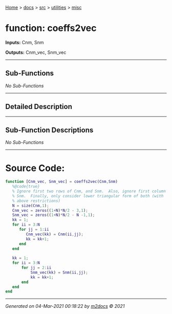 [Home](../../../index.md) > [docs](../../../docs_index.md) > [src](../../src_index.md) > [utilities](../utilities_index.md) > [misc](misc_index.md)  


# function: coeffs2vec



**Inputs:** Cnm, Snm

**Outputs:** Cnm_vec, Snm_vec

 ***

## Sub-Functions

*No Sub-Functions*

 ***

## Detailed Description



 ***

## Sub-Function Descriptions

*No Sub-Functions*

 
 *** 

# Source Code:

 ```matlab 
 function [Cnm_vec, Snm_vec] = coeffs2vec(Cnm,Snm)
    %@code{true}
    % Ignore first two rows of Cnm, and Snm.  Also, ignore first column of
    % Snm.  Finally, only consider lower triangular form of both (with
    % above restrictions)
    N = size(Cnm,1);
    Cnm_vec = zeros((1+N)*N/2 - 3,1);
    Snm_vec = zeros((1+N)*N/2 - N -1,1);
    kk = 1;
    for ii = 3:N
       for jj = 1:ii
          Cnm_vec(kk) = Cnm(ii,jj); 
          kk = kk+1;
       end
    end
    
    kk = 1;
    for ii = 3:N
        for jj = 2:ii
            Snm_vec(kk) = Snm(ii,jj);
            kk = kk+1;
        end
    end
end 
``` 
 
***

*Generated on 04-Mar-2021 00:18:22 by [m2docs](https://github.com/crgnam-research/m2docs) © 2021*
